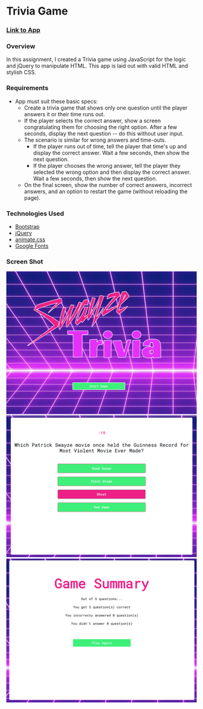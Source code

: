 # Trivia Game

### [Link to App](https://matthewemichael.github.io/TriviaGame/index.html)

### Overview

In this assignment, I created a Trivia game using JavaScript for the logic and jQuery to manipulate HTML. This app is laid out with valid HTML and stylish CSS.

### Requirements

* App must suit these basic specs:
  * Create a trivia game that shows only one question until the player answers it or their time runs out.
  * If the player selects the correct answer, show a screen congratulating them for choosing the right option. After a few seconds, display the next question -- do this without user input.
  * The scenario is similar for wrong answers and time-outs.
    * If the player runs out of time, tell the player that time's up and display the correct answer. Wait a few seconds, then show the next question.
    * If the player chooses the wrong answer, tell the player they selected the wrong option and then display the correct answer. Wait a few seconds, then show the next question.
  * On the final screen, show the number of correct answers, incorrect answers, and an option to restart the game (without reloading the page).

### Technologies Used
- [Bootstrap](https://getbootstrap.com/docs/4.0/getting-started/introduction/)
- [jQuery](https://www.jguery.com/)
- [animate.css](https://daneden.github.io/animate.css/)
- [Google Fonts](https://fonts.google.com/)
### Screen Shot
![screenshot](assets/images/trivia-screenshot1.png)
![screenshot](assets/images/trivia-screenshot2.png)
![screenshot](assets/images/trivia-screenshot3.png)
